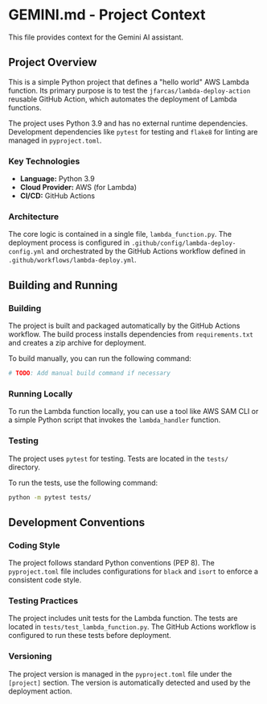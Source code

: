 # GEMINI.md - Project Context

This file provides context for the Gemini AI assistant.

## Project Overview

This is a simple Python project that defines a "hello world" AWS Lambda function. Its primary purpose is to test the `jfarcas/lambda-deploy-action` reusable GitHub Action, which automates the deployment of Lambda functions.

The project uses Python 3.9 and has no external runtime dependencies. Development dependencies like `pytest` for testing and `flake8` for linting are managed in `pyproject.toml`.

### Key Technologies

*   **Language:** Python 3.9
*   **Cloud Provider:** AWS (for Lambda)
*   **CI/CD:** GitHub Actions

### Architecture

The core logic is contained in a single file, `lambda_function.py`. The deployment process is configured in `.github/config/lambda-deploy-config.yml` and orchestrated by the GitHub Actions workflow defined in `.github/workflows/lambda-deploy.yml`.

## Building and Running

### Building

The project is built and packaged automatically by the GitHub Actions workflow. The build process installs dependencies from `requirements.txt` and creates a zip archive for deployment.

To build manually, you can run the following command:

```bash
# TODO: Add manual build command if necessary
```

### Running Locally

To run the Lambda function locally, you can use a tool like AWS SAM CLI or a simple Python script that invokes the `lambda_handler` function.

### Testing

The project uses `pytest` for testing. Tests are located in the `tests/` directory.

To run the tests, use the following command:

```bash
python -m pytest tests/
```

## Development Conventions

### Coding Style

The project follows standard Python conventions (PEP 8). The `pyproject.toml` file includes configurations for `black` and `isort` to enforce a consistent code style.

### Testing Practices

The project includes unit tests for the Lambda function. The tests are located in `tests/test_lambda_function.py`. The GitHub Actions workflow is configured to run these tests before deployment.

### Versioning

The project version is managed in the `pyproject.toml` file under the `[project]` section. The version is automatically detected and used by the deployment action.
